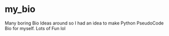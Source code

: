 # my_bio
Many boring Bio Ideas around so I had an idea to make Python PseudoCode Bio for myself. Lots of Fun lol
